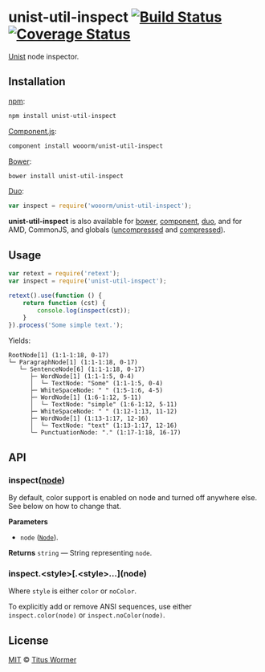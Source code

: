 # unist-util-inspect [![Build Status](https://img.shields.io/travis/wooorm/unist-util-inspect.svg)](https://travis-ci.org/wooorm/unist-util-inspect) [![Coverage Status](https://img.shields.io/codecov/c/github/wooorm/unist-util-inspect.svg)](https://codecov.io/github/wooorm/unist-util-inspect?branch=master)

[Unist](https://github.com/wooorm/unist) node inspector.

## Installation

[npm](https://docs.npmjs.com/cli/install):

```bash
npm install unist-util-inspect
```

[Component.js](https://github.com/componentjs/component):

```bash
component install wooorm/unist-util-inspect
```

[Bower](http://bower.io/#install-packages):

```bash
bower install unist-util-inspect
```

[Duo](http://duojs.org/#getting-started):

```javascript
var inspect = require('wooorm/unist-util-inspect');
```

**unist-util-inspect** is also available for [bower](http://bower.io/#install-packages),
[component](https://github.com/componentjs/component), [duo](http://duojs.org/#getting-started),
and for AMD, CommonJS, and globals ([uncompressed](unist-util-inspect.js) and
[compressed](unist-util-inspect.min.js)).

## Usage

```javascript
var retext = require('retext');
var inspect = require('unist-util-inspect');

retext().use(function () {
    return function (cst) {
        console.log(inspect(cst));
    }
}).process('Some simple text.');
```

Yields:

```text
RootNode[1] (1:1-1:18, 0-17)
└─ ParagraphNode[1] (1:1-1:18, 0-17)
   └─ SentenceNode[6] (1:1-1:18, 0-17)
      ├─ WordNode[1] (1:1-1:5, 0-4)
      │  └─ TextNode: "Some" (1:1-1:5, 0-4)
      ├─ WhiteSpaceNode: " " (1:5-1:6, 4-5)
      ├─ WordNode[1] (1:6-1:12, 5-11)
      │  └─ TextNode: "simple" (1:6-1:12, 5-11)
      ├─ WhiteSpaceNode: " " (1:12-1:13, 11-12)
      ├─ WordNode[1] (1:13-1:17, 12-16)
      │  └─ TextNode: "text" (1:13-1:17, 12-16)
      └─ PunctuationNode: "." (1:17-1:18, 16-17)
```

## API

### inspect([node](https://github.com/wooorm/unist#unist-nodes))

By default, color support is enabled on node and turned off anywhere else.
See below on how to change that.

**Parameters**

*   `node` ([`Node`](https://github.com/wooorm/unist#unist-nodes)).

**Returns** `string` — String representing `node`.

### inspect.\<style\>\[.\<style\>...\](node)

Where `style` is either `color` or `noColor`.

To explicitly add or remove ANSI sequences, use either `inspect.color(node)`
or `inspect.noColor(node)`.

## License

[MIT](LICENSE) © [Titus Wormer](http://wooorm.com)
